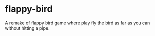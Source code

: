 # flappy-bird
A remake of flappy bird game where play fly the bird as far as you can without hitting a pipe.
